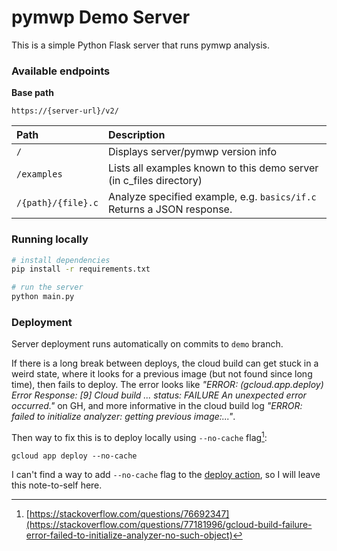 # pymwp Demo Server

This is a simple Python Flask server that runs pymwp analysis.

### Available endpoints

**Base path**

```
https://{server-url}/v2/
```

| Path               | Description                                                            |
|:-------------------|:-----------------------------------------------------------------------|
| `/`                | Displays server/pymwp version info                                     |
| `/examples`        | Lists all examples known to this demo server (in c_files directory)    |
| `/{path}/{file}.c` | Analyze specified example, e.g. `basics/if.c` Returns a JSON response. |

### Running locally

```bash
# install dependencies
pip install -r requirements.txt

# run the server
python main.py
```

### Deployment

Server deployment runs automatically on commits to `demo` branch.

If there is a long break between deploys, the cloud build can get stuck in a weird state, where it looks for a previous image (but not found since long time), then fails to deploy. 
The error looks like _"ERROR: (gcloud.app.deploy) Error Response: [9] Cloud build ... status: FAILURE An unexpected error occurred."_ on GH,
and more informative in the cloud build log _"ERROR: failed to initialize analyzer: getting previous image:..."_.

Then way to fix this is to deploy locally using `--no-cache` flag[^1]:

```
gcloud app deploy --no-cache
```

I can't find a way to add `--no-cache` flag to the [deploy action](https://github.com/marketplace/actions/deploy-to-app-engine), so I will leave this note-to-self here.

[^1]: [https://stackoverflow.com/questions/76692347](https://stackoverflow.com/questions/77181996/gcloud-build-failure-error-failed-to-initialize-analyzer-no-such-object)
